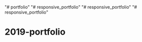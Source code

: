 "# portfolio" 
"# responsive_portfolio" 
"# responsive_portfolio" 
"# responsive_portfolio" 
# 2019-portfolio
